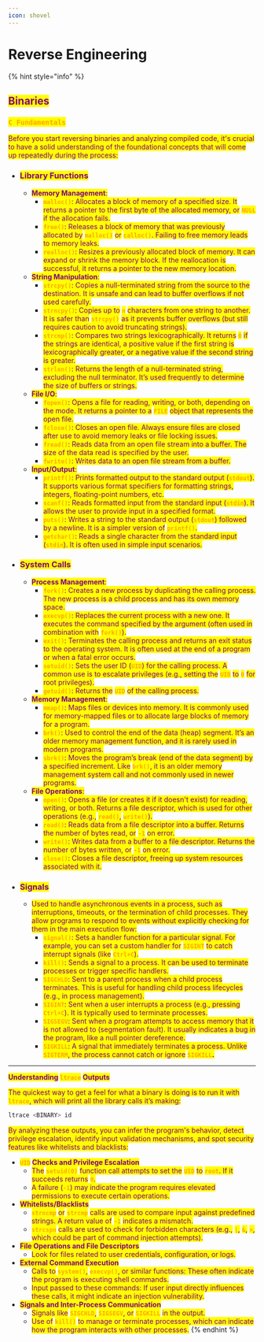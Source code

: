 ```yaml
---
icon: shovel
---
```


# Reverse Engineering

{% hint style="info" %}
## <mark style="color:purple;">Binaries</mark>

### <mark style="color:orange;">`C Fundamentals`</mark>

<mark style="color:purple;">Before you start reversing binaries and analyzing compiled code, it's crucial to have a solid understanding of the foundational concepts that will come up repeatedly during the process:</mark>

* ### <mark style="color:purple;">Library Functions</mark>
  * <mark style="color:purple;">**Memory Management**</mark><mark style="color:purple;">:</mark>
    * <mark style="color:orange;">**`malloc()`**</mark><mark style="color:purple;">:  Allocates a block of memory of a specified size. It returns a pointer to the first byte of the allocated memory, or</mark> <mark style="color:orange;">**`NULL`**</mark> <mark style="color:purple;">if the allocation fails.</mark>
    * <mark style="color:orange;">**`free()`**</mark><mark style="color:purple;">: Releases a block of memory that was previously allocated by</mark> <mark style="color:orange;">**`malloc()`**</mark> <mark style="color:purple;">or</mark> <mark style="color:orange;">**`calloc()`**</mark><mark style="color:purple;">. Failing to free memory leads to memory leaks.</mark>
    * <mark style="color:orange;">**`realloc()`**</mark><mark style="color:purple;">: Resizes a previously allocated block of memory. It can expand or shrink the memory block. If the reallocation is successful, it returns a pointer to the new memory location.</mark>
  * <mark style="color:purple;">**String Manipulation**</mark><mark style="color:purple;">:</mark>
    * <mark style="color:orange;">**`strcpy()`**</mark><mark style="color:purple;">: Copies a null-terminated string from the source to the destination. It is unsafe and can lead to buffer overflows if not used carefully.</mark>
    * <mark style="color:orange;">**`strncpy()`**</mark><mark style="color:purple;">: Copies up to</mark> <mark style="color:orange;">**`n`**</mark> <mark style="color:purple;">characters from one string to another. It is safer than</mark> <mark style="color:orange;">**`strcpy()`**</mark> <mark style="color:purple;">as it prevents buffer overflows (but still requires caution to avoid truncating strings).</mark>
    * <mark style="color:orange;">**`strcmp()`**</mark><mark style="color:purple;">: Compares two strings lexicographically. It returns</mark> <mark style="color:orange;">**`0`**</mark> <mark style="color:purple;">if the strings are identical, a positive value if the first string is lexicographically greater, or a negative value if the second string is greater.</mark>
    * <mark style="color:orange;">**`strlen()`**</mark><mark style="color:purple;">: Returns the length of a null-terminated string, excluding the null terminator. It’s used frequently to determine the size of buffers or strings.</mark>
  * <mark style="color:purple;">**File I/O**</mark><mark style="color:purple;">:</mark>
    * <mark style="color:orange;">**`fopen()`**</mark><mark style="color:purple;">: Opens a file for reading, writing, or both, depending on the mode. It returns a pointer to a</mark> <mark style="color:orange;">**`FILE`**</mark> <mark style="color:purple;">object that represents the open file.</mark>
    * <mark style="color:orange;">**`fclose()`**</mark><mark style="color:purple;">: Closes an open file. Always ensure files are closed after use to avoid memory leaks or file locking issues.</mark>
    * <mark style="color:orange;">**`fread()`**</mark><mark style="color:purple;">: Reads data from an open file stream into a buffer. The size of the data read is specified by the user.</mark>
    * <mark style="color:orange;">**`fwrite()`**</mark><mark style="color:purple;">: Writes data to an open file stream from a buffer.</mark>
  * <mark style="color:purple;">**Input/Output**</mark><mark style="color:purple;">:</mark>
    * <mark style="color:orange;">**`printf()`**</mark><mark style="color:purple;">: Prints formatted output to the standard output (</mark><mark style="color:orange;">**`stdout`**</mark><mark style="color:purple;">). It supports various format specifiers for formatting strings, integers, floating-point numbers, etc.</mark>
    * <mark style="color:orange;">**`scanf()`**</mark><mark style="color:purple;">: Reads formatted input from the standard input (</mark><mark style="color:orange;">**`stdin`**</mark><mark style="color:purple;">). It allows the user to provide input in a specified format.</mark>
    * <mark style="color:orange;">**`puts()`**</mark><mark style="color:purple;">: Writes a string to the standard output (</mark><mark style="color:orange;">**`stdout`**</mark><mark style="color:purple;">) followed by a newline. It is a simpler version of</mark> <mark style="color:orange;">**`printf()`**</mark><mark style="color:purple;">.</mark>
    * <mark style="color:orange;">**`getchar()`**</mark><mark style="color:purple;">: Reads a single character from the standard input (</mark><mark style="color:orange;">**`stdin`**</mark><mark style="color:purple;">). It is often used in simple input scenarios.</mark>
* ### <mark style="color:purple;">**System Calls**</mark>
  * <mark style="color:purple;">**Process Management**</mark><mark style="color:purple;">:</mark>
    * <mark style="color:orange;">**`fork()`**</mark><mark style="color:purple;">: Creates a new process by duplicating the calling process. The new process is a child process and has its own memory space.</mark>
    * <mark style="color:orange;">**`execvp()`**</mark><mark style="color:purple;">: Replaces the current process with a new one. It executes the command specified by the argument (often used in combination with</mark> <mark style="color:orange;">**`fork()`**</mark><mark style="color:purple;">).</mark>
    * <mark style="color:orange;">**`exit()`**</mark><mark style="color:purple;">: Terminates the calling process and returns an exit status to the operating system. It is often used at the end of a program or when a fatal error occurs.</mark>
    * <mark style="color:orange;">**`setuid()`**</mark><mark style="color:purple;">: Sets the user ID (</mark><mark style="color:orange;">**`UID`**</mark><mark style="color:purple;">) for the calling process. A common use is to escalate privileges (e.g., setting the</mark> <mark style="color:orange;">**`UID`**</mark> <mark style="color:purple;">to</mark> <mark style="color:orange;">**`0`**</mark> <mark style="color:purple;">for root privileges).</mark>
    * <mark style="color:orange;">**`getuid()`**</mark><mark style="color:purple;">: Returns the</mark> <mark style="color:orange;">**`UID`**</mark> <mark style="color:purple;">of the calling process.</mark>
  * <mark style="color:purple;">**Memory Management**</mark><mark style="color:purple;">:</mark>
    * <mark style="color:orange;">**`mmap()`**</mark><mark style="color:purple;">: Maps files or devices into memory. It is commonly used for memory-mapped files or to allocate large blocks of memory for a program.</mark>
    * <mark style="color:orange;">**`brk()`**</mark><mark style="color:purple;">: Used to control the end of the data (heap) segment. It’s an older memory management function, and it is rarely used in modern programs.</mark>
    * <mark style="color:orange;">**`sbrk()`**</mark><mark style="color:purple;">: Moves the program’s break (end of the data segment) by a specified increment. Like</mark> <mark style="color:orange;">**`brk()`**</mark><mark style="color:purple;">, it is an older memory management system call and not commonly used in newer programs.</mark>
  * <mark style="color:purple;">**File Operations**</mark><mark style="color:purple;">:</mark>
    * <mark style="color:orange;">**`open()`**</mark><mark style="color:purple;">: Opens a file (or creates it if it doesn't exist) for reading, writing, or both. Returns a file descriptor, which is used for other operations (e.g.,</mark> <mark style="color:orange;">**`read()`**</mark><mark style="color:purple;">,</mark> <mark style="color:orange;">**`write()`**</mark><mark style="color:purple;">).</mark>
    * <mark style="color:orange;">**`read()`**</mark><mark style="color:purple;">: Reads data from a file descriptor into a buffer. Returns the number of bytes read, or</mark> <mark style="color:orange;">**`-1`**</mark> <mark style="color:purple;">on error.</mark>
    * <mark style="color:orange;">**`write()`**</mark><mark style="color:purple;">: Writes data from a buffer to a file descriptor. Returns the number of bytes written, or</mark> <mark style="color:orange;">**`-1`**</mark> <mark style="color:purple;">on error.</mark>
    * <mark style="color:orange;">**`close()`**</mark><mark style="color:purple;">: Closes a file descriptor, freeing up system resources associated with it.</mark>
* ### <mark style="color:purple;">Signals</mark>
  * <mark style="color:purple;">Used to handle asynchronous events in a process, such as interruptions, timeouts, or the termination of child processes. They allow programs to respond to events without explicitly checking for them in the main execution flow:</mark>
    * <mark style="color:orange;">**`signal()`**</mark><mark style="color:purple;">: Sets a handler function for a particular signal. For example, you can set a custom handler for</mark> <mark style="color:orange;">**`SIGINT`**</mark> <mark style="color:purple;">to catch interrupt signals (like</mark> <mark style="color:orange;">**`Ctrl+C`**</mark><mark style="color:purple;">).</mark>
    * <mark style="color:orange;">**`kill()`**</mark><mark style="color:purple;">: Sends a signal to a process. It can be used to terminate processes or trigger specific handlers.</mark>
    * <mark style="color:orange;">**`SIGCHLD`**</mark><mark style="color:purple;">: Sent to a parent process when a child process terminates. This is useful for handling child process lifecycles (e.g., in process management).</mark>
    * <mark style="color:orange;">**`SIGINT`**</mark><mark style="color:purple;">: Sent when a user interrupts a process (e.g., pressing</mark> <mark style="color:orange;">**`Ctrl+C`**</mark><mark style="color:purple;">). It is typically used to terminate processes.</mark>
    * <mark style="color:orange;">**`SIGSEGV`**</mark><mark style="color:purple;">: Sent when a program attempts to access memory that it is not allowed to (segmentation fault). It usually indicates a bug in the program, like a null pointer dereference.</mark>
    * <mark style="color:orange;">**`SIGKILL`**</mark><mark style="color:purple;">: A signal that immediately terminates a process. Unlike</mark> <mark style="color:orange;">**`SIGTERM`**</mark><mark style="color:purple;">, the process cannot catch or ignore</mark> <mark style="color:orange;">**`SIGKILL`**</mark><mark style="color:purple;">**.**</mark>

***

<mark style="color:purple;">**Understanding**</mark>**&#x20;**<mark style="color:orange;">**`ltrace`**</mark>**&#x20;**<mark style="color:purple;">**Outputs**</mark>

<mark style="color:purple;">The quickest way to get a feel for what a binary is doing is to run it with</mark> <mark style="color:orange;">**`ltrace`**</mark><mark style="color:purple;">, which will print all the library calls it’s making:</mark>

```sh
ltrace <BINARY> id
```

<mark style="color:purple;">By analyzing these outputs, you can infer the program's behavior, detect privilege escalation, identify input validation mechanisms, and spot security features like whitelists and blacklists:</mark>

* <mark style="color:orange;">**`UID`**</mark>**&#x20;**<mark style="color:purple;">**Checks and Privilege Escalation**</mark>
  * <mark style="color:purple;">The</mark> <mark style="color:orange;">**`setuid(0)`**</mark> <mark style="color:purple;">function call attempts to set the</mark> <mark style="color:orange;">**`UID`**</mark> <mark style="color:purple;">to</mark> <mark style="color:orange;">**`root`**</mark><mark style="color:purple;">. If it succeeds returns</mark> <mark style="color:orange;">**`0`**</mark><mark style="color:purple;">.</mark>&#x20;
  * <mark style="color:purple;">A failure (</mark><mark style="color:orange;">**`-1`**</mark><mark style="color:purple;">) may indicate the program requires elevated permissions to execute certain operations.</mark>
* <mark style="color:purple;">**Whitelists/Blacklists**</mark>
  * <mark style="color:orange;">**`strncmp`**</mark> <mark style="color:purple;">or</mark> <mark style="color:orange;">**`strcmp`**</mark> <mark style="color:purple;">calls are used to compare input against predefined strings. A return value of</mark> <mark style="color:orange;">**`-1`**</mark> <mark style="color:purple;">indicates a mismatch.</mark>
  * <mark style="color:orange;">**`strcspn`**</mark> <mark style="color:purple;">calls are used to check for forbidden characters (e.g.,</mark> <mark style="color:orange;">**`|`**</mark><mark style="color:purple;">,</mark> <mark style="color:orange;">**`&`**</mark><mark style="color:purple;">,</mark> <mark style="color:orange;">**`>`**</mark><mark style="color:purple;">, which could be part of command injection attempts).</mark>
* <mark style="color:purple;">**File Operations and File Descriptors**</mark>
  * <mark style="color:purple;">Look for files related to user credentials, configuration, or logs.</mark>
* <mark style="color:purple;">**External Command Execution**</mark>
  * <mark style="color:purple;">Calls to</mark> <mark style="color:orange;">**`system()`**</mark><mark style="color:purple;">,</mark> <mark style="color:orange;">**`execvp()`**</mark><mark style="color:purple;">, or similar functions: These often indicate the program is executing shell commands.</mark>
  * <mark style="color:purple;">Input passed to these commands: If user input directly influences these calls, it might indicate an injection vulnerability.</mark>
* <mark style="color:purple;">**Signals and Inter-Process Communication**</mark>
  * <mark style="color:purple;">Signals like</mark> <mark style="color:orange;">**`SIGCHLD`**</mark><mark style="color:purple;">,</mark> <mark style="color:orange;">**`SIGSEGV`**</mark><mark style="color:purple;">, or</mark> <mark style="color:orange;">**`SIGKILL`**</mark> <mark style="color:purple;">in the output.</mark>
  * <mark style="color:purple;">Use of</mark> <mark style="color:orange;">**`kill()`**</mark> <mark style="color:purple;">to manage or terminate processes, which can indicate how the program interacts with other processes.</mark>
{% endhint %}

